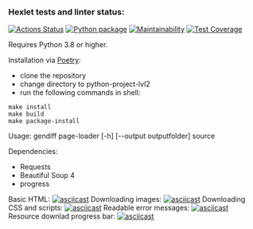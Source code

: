 ### Hexlet tests and linter status:
[![Actions Status](https://github.com/nteir/python-project-lvl3/workflows/hexlet-check/badge.svg)](https://github.com/nteir/python-project-lvl3/actions)
[![Python package](https://github.com/nteir/python-project-lvl3/actions/workflows/python-package.yml/badge.svg)](https://github.com/nteir/python-project-lvl3/actions/workflows/python-package.yml)
[![Maintainability](https://api.codeclimate.com/v1/badges/0b91e746c15232c922e6/maintainability)](https://codeclimate.com/github/nteir/python-project-lvl3/maintainability)
[![Test Coverage](https://api.codeclimate.com/v1/badges/0b91e746c15232c922e6/test_coverage)](https://codeclimate.com/github/nteir/python-project-lvl3/test_coverage)

Requires Python 3.8 or higher.

Installation via [Poetry](https://python-poetry.org/):
* clone the repository
* change directory to python-project-lvl2
* run the following commands in shell:
```
make install
make build
make package-install
```

Usage:
gendiff page-loader [-h] [--output outputfolder] source

Dependencies:
* Requests
* Beautiful Soup 4
* progress

Basic HTML:
[![asciicast](https://asciinema.org/a/D0QWxBS2Mt2EOlvNUH5yTU9Iw.svg)](https://asciinema.org/a/D0QWxBS2Mt2EOlvNUH5yTU9Iw)
Downloading images:
[![asciicast](https://asciinema.org/a/NsH06dp91hR5CFB0g4OiXNH05.svg)](https://asciinema.org/a/NsH06dp91hR5CFB0g4OiXNH05)
Downloading CSS and scripts:
[![asciicast](https://asciinema.org/a/5unfJQlQPgigbu1OSunroi5zw.svg)](https://asciinema.org/a/5unfJQlQPgigbu1OSunroi5zw)
Readable error messages:
[![asciicast](https://asciinema.org/a/BQR2mMEQrKyxuDD3xC386uvy9.svg)](https://asciinema.org/a/BQR2mMEQrKyxuDD3xC386uvy9)
Resource downlad progress bar:
[![asciicast](https://asciinema.org/a/7BlEdjd91uY6ywOZRksu3G5vs.svg)](https://asciinema.org/a/7BlEdjd91uY6ywOZRksu3G5vs)
